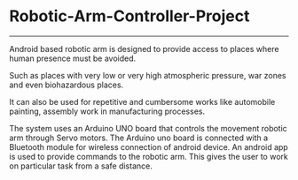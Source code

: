 # Robotic-Arm-Controller-Project
---------------------------------
Android based robotic arm is designed to provide access to places where human presence must be avoided.

Such as places with very low or very high atmospheric pressure, war zones and even biohazardous places.

It can also be used for repetitive and cumbersome works like automobile painting, assembly work in manufacturing processes.

The system uses an Arduino UNO board that controls the movement robotic arm through Servo motors. The Arduino uno board is connected with a Bluetooth module for wireless connection of android device. An android app is used to provide commands to the robotic arm. This gives the user to work on particular task from a safe distance.
